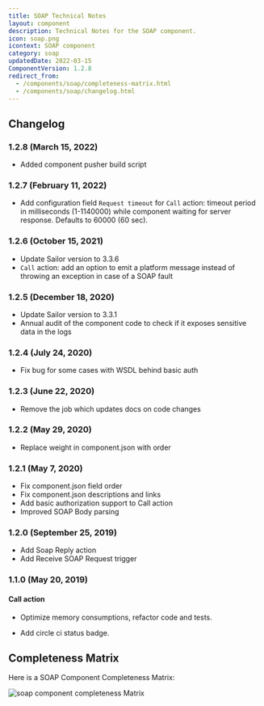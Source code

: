 ```yaml
---
title: SOAP Technical Notes
layout: component
description: Technical Notes for the SOAP component.
icon: soap.png
icontext: SOAP component
category: soap
updatedDate: 2022-03-15
ComponentVersion: 1.2.8
redirect_from:
  - /components/soap/completeness-matrix.html
  - /components/soap/changelog.html
---
```


## Changelog

### 1.2.8 (March 15, 2022)

* Added component pusher build script

### 1.2.7 (February 11, 2022)

* Add configuration field `Request timeout` for `Call` action: timeout period in milliseconds (1-1140000) while component waiting for server response. Defaults to 60000 (60 sec).

### 1.2.6 (October 15, 2021)

* Update Sailor version to 3.3.6
* `Call` action: add an option to emit a platform message instead of throwing an exception in case of a SOAP fault

### 1.2.5 (December 18, 2020)

* Update Sailor version to 3.3.1
* Annual audit of the component code to check if it exposes sensitive data in the logs

### 1.2.4 (July 24, 2020)

* Fix bug for some cases with WSDL behind basic auth  

### 1.2.3 (June 22, 2020)

* Remove the job which updates docs on code changes

### 1.2.2 (May 29, 2020)

* Replace weight in component.json with order

### 1.2.1 (May 7, 2020)

* Fix component.json field order
* Fix component.json descriptions and links
* Add basic authorization support to Call action
* Improved SOAP Body parsing

### 1.2.0 (September 25, 2019)

* Add Soap Reply action
* Add Receive SOAP Request trigger

### 1.1.0 (May 20, 2019)

#### Call action

* Optimize memory consumptions, refactor code and tests.

* Add circle ci status badge.

## Completeness Matrix

Here is a SOAP Component Completeness Matrix:

![soap component completeness Matrix](https://user-images.githubusercontent.com/36419533/65602890-eddfab80-dfa4-11e9-8d76-bd758aafa403.png)
